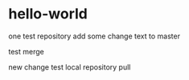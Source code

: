 # hello-world
one test repository
add some change text to master


test merge


new change test local repository pull

